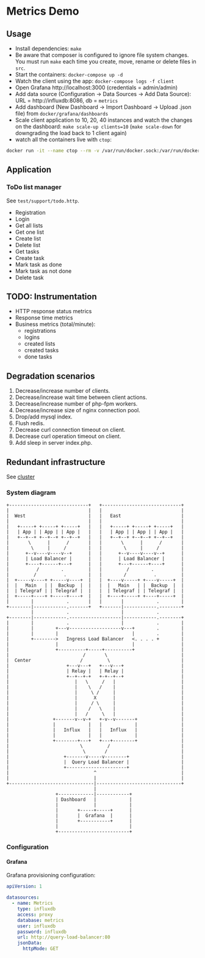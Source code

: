 # Metrics Demo

## Usage

- Install dependencies: `make`
- Be aware that composer is configured to ignore file system changes. You must run `make` each time you create, move, rename or delete files in `src`.
- Start the containers: `docker-compose up -d`
- Watch the client using the app: `docker-compose logs -f client`
- Open Grafana http://localhost:3000 (credentials = admin/admin)
- Add data source (Configuration -> Data Sources -> Add Data Source): URL = http://influxdb:8086, db = `metrics`
- Add dashboard (New Dashboard -> Import Dashboard -> Upload .json file) from `docker/grafana/dashboards`
- Scale client application to 10, 20, 40 instances and watch the changes on the dashboard: `make scale-up clients=10`
(`make scale-down` for downgrading the load back to 1 client again)
- watch all the containers live with `ctop`:
```bash
docker run -it --name ctop --rm -v /var/run/docker.sock:/var/run/docker.sock wrfly/ctop:latest
```

## Application

### ToDo list manager

See `test/support/todo.http`.

- Registration
- Login
- Get all lists
- Get one list
- Create list
- Delete list
- Get tasks
- Create task
- Mark task as done
- Mark task as not done
- Delete task

## TODO: Instrumentation

- HTTP response status metrics
- Response time metrics
- Business metrics (total/minute):
    - registrations
    - logins
    - created lists
    - created tasks
    - done tasks
    
## Degradation scenarios

1. Decrease/increase number of clients.
2. Decrease/increase wait time between client actions.
3. Decrease/increase number of php-fpm workers.
4. Decrease/increase size of nginx connection pool.
5. Drop/add mysql index.
6. Flush redis.
7. Decrease curl connection timeout on client.
8. Decrease curl operation timeout on client.
9. Add sleep in server index.php.

## Redundant infrastructure

See [cluster](cluster)

### System diagram

```
+-----------------------------+   +-----------------------------+
|                             |   |                             |
|  West                       |   |   East                      |
|                             |   |                             |
|   +-----+ +-----+ +-----+   |   |   +-----+ +-----+ +-----+   |
|   | App | | App | | App |   |   |   | App | | App | | App |   |
|   +--+--+ +--+--+ +--+--+   |   |   +--+--+ +--+--+ +--+--+   |
|       \      |      /       |   |       \      |      /       |
|        \     |     /        |   |        \     |     /        |
|      +--v----v----v--+      |   |      +--v----v----v--+      | 
|      | Load Balancer |      |   |      | Load Balancer |      |
|      +----+------+---+      |   |      +---+------+----+      |
|          /        .         |   |         /        .          |
|         /          .        |   |        /          .         |
|  +-----v----+ +-----v----+  |   |  +----v-----+ +----v-----+  |
|  |   Main   | |  Backup  |  |   |  |   Main   | |  Backup  |  |
|  | Telegraf | | Telegraf |  |   |  | Telegraf | | Telegraf |  |
|  +-----+----+ +-----+----+  |   |  +----+-----+ +----+-----+  |   
|        |            .       |   |       |            .        |
+--------|------------.-------+   +-------|------------.--------+        
         |            .                   |            .        
+--------|------------.-------------------|------------.--------+
|        |            .                   |            .        |                   
|        |        +---v-------------------v---+        .        |
|        |        |                           |        .        |
|        +-------->   Ingress Load Balancer   <. . . . +        |
|                 |                           |                 |
|                 +----------+-----+----------+                 |
|                           /       \                           |
|  Center                  /         \                          |
|                     +---v---+   +---v---+                     |
|                     | Relay |   | Relay |                     |
|                     +--+--+-+   +-+--+--+                     |
|                        |   \     /   |                        |
|                        |    \   /    |                        |
|                        |     \ /     |                        |
|                        |      X      |                        |
|                        |     / \     |                        |
|                        |    /   \    |                        |
|                        |   /     \   |                        |
|                +-------v--v-+   +-v--v-------+                |
|                |            |   |            |                |
|                |   Influx   |   |   Influx   |                |
|                |            |   |            |                |
|                +--------+---+   +---+--------+                |
|                          \         /                          |
|                           \       /                           |
|                    +-------v-----v--------+                   |
|                    |  Query Load Balancer |                   |
|                    +----------------------+                   |
|                               ^                               |
|                               |                               |
+-------------------------------|-------------------------------+
                                |
                  +-------------|------------+
                  | Dashboard   |            |
                  |             |            |
                  |       +-----+-----+      |
                  |       |  Grafana  |      |
                  |       +-----------+      |
                  |                          |
                  +--------------------------+
```


### Configuration

#### Grafana

Grafana provisioning configuration:

```yaml
apiVersion: 1

datasources:
  - name: Metrics
    type: influxdb
    access: proxy
    database: metrics
    user: influxdb
    password: influxdb
    url: http://query-load-balancer:80
    jsonData:
      httpMode: GET
```